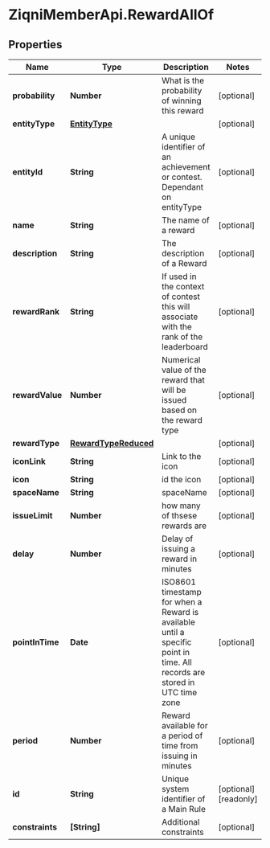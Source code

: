 # ZiqniMemberApi.RewardAllOf

## Properties

Name | Type | Description | Notes
------------ | ------------- | ------------- | -------------
**probability** | **Number** | What is the probability of winning this reward | [optional] 
**entityType** | [**EntityType**](EntityType.md) |  | [optional] 
**entityId** | **String** | A unique identifier of an achievement or contest. Dependant on entityType | [optional] 
**name** | **String** | The name of a reward | [optional] 
**description** | **String** | The description of a Reward | [optional] 
**rewardRank** | **String** | If used in the context of contest this will associate with the rank of the leaderboard | [optional] 
**rewardValue** | **Number** | Numerical value of the reward that will be issued based on the reward type | [optional] 
**rewardType** | [**RewardTypeReduced**](RewardTypeReduced.md) |  | [optional] 
**iconLink** | **String** | Link to the icon | [optional] 
**icon** | **String** | id the icon | [optional] 
**spaceName** | **String** | spaceName | [optional] 
**issueLimit** | **Number** | how many of thsese rewards are | [optional] 
**delay** | **Number** | Delay of issuing a reward in minutes | [optional] 
**pointInTime** | **Date** | ISO8601 timestamp for when a Reward is available until a specific point in time. All records are stored in UTC time zone | [optional] 
**period** | **Number** | Reward available for a period of time from issuing in minutes | [optional] 
**id** | **String** | Unique system identifier of a Main Rule | [optional] [readonly] 
**constraints** | **[String]** | Additional constraints | [optional] 


